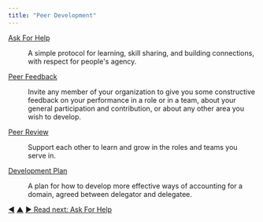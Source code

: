 ```yaml
---
title: "Peer Development"
---
```



<dl>

  <dt><a href="ask-for-help.html">Ask For Help</a></dt>
  <dd><p>A simple protocol for learning, skill sharing, and building connections, with respect for people's agency.</p></dd>

  <dt><a href="peer-feedback.html">Peer Feedback</a></dt>
  <dd><p>Invite any member of your organization to give you some constructive feedback on your performance in a role or in a team, about your general participation and contribution, or about any other area you wish to develop.</p></dd>

  <dt><a href="peer-review.html">Peer Review</a></dt>
  <dd><p>Support each other to learn and grow in the roles and teams you serve in.</p></dd>

  <dt><a href="development-plan.html">Development Plan</a></dt>
  <dd><p>A plan for how to develop more effective ways of accounting for a domain, agreed between delegator and delegatee.</p></dd>
</dl>


<div class="bottom-nav">
<a href="driver-mapping.html" title="Back to: Driver Mapping">◀</a> <a href="patterns.html" title="Up: The Patterns">▲</a> <a href="ask-for-help.html" title="">▶ Read next: Ask For Help</a>
</div>


<script type="text/javascript">
Mousetrap.bind('g n', function() {
    window.location.href = 'ask-for-help.html';
    return false;
});
</script>

